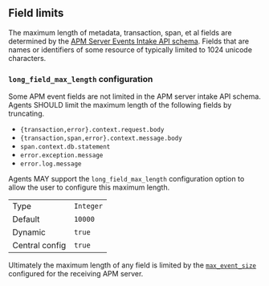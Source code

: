 ## Field limits

The maximum length of metadata, transaction, span, et al fields are determined
by the [APM Server Events Intake API schema](https://www.elastic.co/guide/en/apm/server/current/events-api.html).
Fields that are names or identifiers of some resource of typically limited to
1024 unicode characters.

### `long_field_max_length` configuration

Some APM event fields are not limited in the APM server intake API schema.
Agents SHOULD limit the maximum length of the following fields by truncating.

- `{transaction,error}.context.request.body`
- `{transaction,span,error}.context.message.body`
- `span.context.db.statement`
- `error.exception.message`
- `error.log.message`

Agents MAY support the `long_field_max_length` configuration option to allow
the user to configure this maximum length.

|                |   |
|----------------|---|
| Type           | `Integer` |
| Default        | `10000` |
| Dynamic        | `true` |
| Central config | `true` |

Ultimately the maximum length of any field is limited by the [`max_event_size`](https://www.elastic.co/guide/en/apm/server/current/configuration-process.html#max_event_size)
configured for the receiving APM server.
